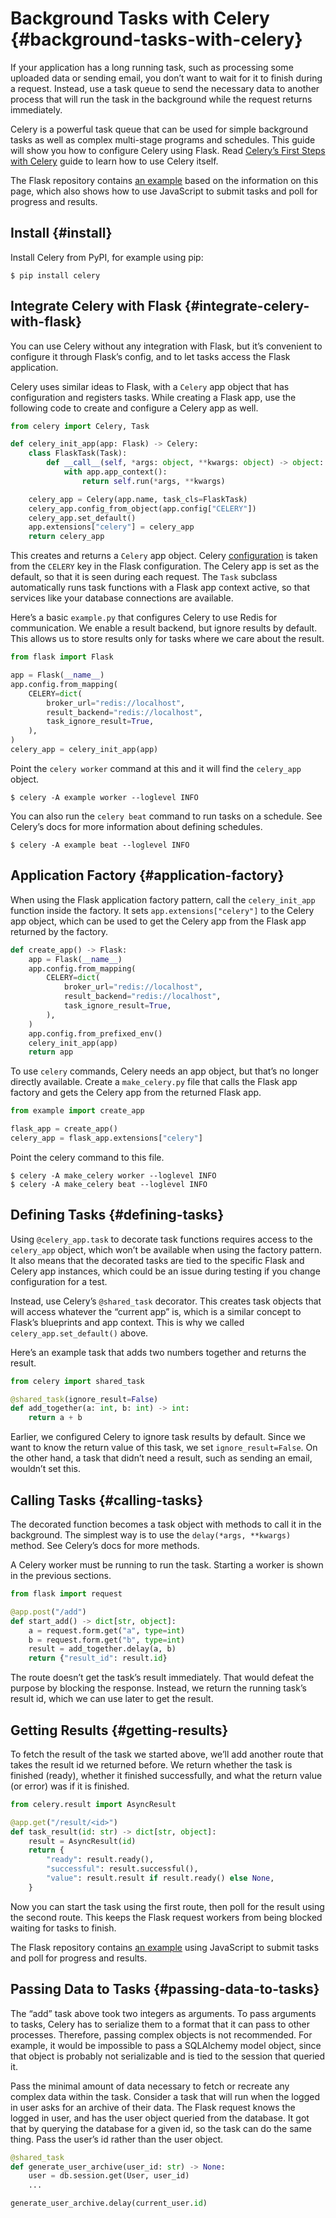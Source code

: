 # Background Tasks with Celery {#background-tasks-with-celery}

If your application has a long running task, such as processing some uploaded data or sending email, you don’t want to wait for it to finish during a request. Instead, use a task queue to send the necessary data to another process that will run the task in the background while the request returns immediately.

Celery is a powerful task queue that can be used for simple background tasks as well as complex multi-stage programs and schedules. This guide will show you how to configure Celery using Flask. Read [Celery’s First Steps with Celery](https://celery.readthedocs.io/en/latest/getting-started/first-steps-with-celery.html) guide to learn how to use Celery itself.

The Flask repository contains [an example](https://github.com/pallets/flask/tree/main/examples/celery) based on the information on this page, which also shows how to use JavaScript to submit tasks and poll for progress and results.

## Install {#install}

Install Celery from PyPI, for example using pip:

```shell
$ pip install celery
```

## Integrate Celery with Flask {#integrate-celery-with-flask}

You can use Celery without any integration with Flask, but it’s convenient to configure it through Flask’s config, and to let tasks access the Flask application.

Celery uses similar ideas to Flask, with a `Celery` app object that has configuration and registers tasks. While creating a Flask app, use the following code to create and configure a Celery app as well.

```python
from celery import Celery, Task

def celery_init_app(app: Flask) -> Celery:
    class FlaskTask(Task):
        def __call__(self, *args: object, **kwargs: object) -> object:
            with app.app_context():
                return self.run(*args, **kwargs)

    celery_app = Celery(app.name, task_cls=FlaskTask)
    celery_app.config_from_object(app.config["CELERY"])
    celery_app.set_default()
    app.extensions["celery"] = celery_app
    return celery_app
```

This creates and returns a `Celery` app object. Celery [configuration](https://celery.readthedocs.io/en/stable/userguide/configuration.html) is taken from the `CELERY` key in the Flask configuration. The Celery app is set as the default, so that it is seen during each request. The `Task` subclass automatically runs task functions with a Flask app context active, so that services like your database connections are available.

Here’s a basic `example.py` that configures Celery to use Redis for communication. We enable a result backend, but ignore results by default. This allows us to store results only for tasks where we care about the result.

```python
from flask import Flask

app = Flask(__name__)
app.config.from_mapping(
    CELERY=dict(
        broker_url="redis://localhost",
        result_backend="redis://localhost",
        task_ignore_result=True,
    ),
)
celery_app = celery_init_app(app)
```

Point the `celery worker` command at this and it will find the `celery_app` object.

```shell
$ celery -A example worker --loglevel INFO
```

You can also run the `celery beat` command to run tasks on a schedule. See Celery’s docs for more information about defining schedules.

```shell
$ celery -A example beat --loglevel INFO
```

## Application Factory {#application-factory}

When using the Flask application factory pattern, call the `celery_init_app` function inside the factory. It sets `app.extensions["celery"]` to the Celery app object, which can be used to get the Celery app from the Flask app returned by the factory.

```python
def create_app() -> Flask:
    app = Flask(__name__)
    app.config.from_mapping(
        CELERY=dict(
            broker_url="redis://localhost",
            result_backend="redis://localhost",
            task_ignore_result=True,
        ),
    )
    app.config.from_prefixed_env()
    celery_init_app(app)
    return app
```

To use `celery` commands, Celery needs an app object, but that’s no longer directly available. Create a `make_celery.py` file that calls the Flask app factory and gets the Celery app from the returned Flask app.

```python
from example import create_app

flask_app = create_app()
celery_app = flask_app.extensions["celery"]
```

Point the celery command to this file.

```shell
$ celery -A make_celery worker --loglevel INFO
$ celery -A make_celery beat --loglevel INFO
```

## Defining Tasks {#defining-tasks}

Using `@celery_app.task` to decorate task functions requires access to the `celery_app` object, which won’t be available when using the factory pattern. It also means that the decorated tasks are tied to the specific Flask and Celery app instances, which could be an issue during testing if you change configuration for a test.

Instead, use Celery’s `@shared_task` decorator. This creates task objects that will access whatever the “current app” is, which is a similar concept to Flask’s blueprints and app context. This is why we called `celery_app.set_default()` above.

Here’s an example task that adds two numbers together and returns the result.

```python
from celery import shared_task

@shared_task(ignore_result=False)
def add_together(a: int, b: int) -> int:
    return a + b
```

Earlier, we configured Celery to ignore task results by default. Since we want to know the return value of this task, we set `ignore_result=False`. On the other hand, a task that didn’t need a result, such as sending an email, wouldn’t set this.

## Calling Tasks {#calling-tasks}

The decorated function becomes a task object with methods to call it in the background. The simplest way is to use the `delay(*args, **kwargs)` method. See Celery’s docs for more methods.

A Celery worker must be running to run the task. Starting a worker is shown in the previous sections.

```python
from flask import request

@app.post("/add")
def start_add() -> dict[str, object]:
    a = request.form.get("a", type=int)
    b = request.form.get("b", type=int)
    result = add_together.delay(a, b)
    return {"result_id": result.id}
```

The route doesn’t get the task’s result immediately. That would defeat the purpose by blocking the response. Instead, we return the running task’s result id, which we can use later to get the result.

## Getting Results {#getting-results}

To fetch the result of the task we started above, we’ll add another route that takes the result id we returned before. We return whether the task is finished (ready), whether it finished successfully, and what the return value (or error) was if it is finished.

```python
from celery.result import AsyncResult

@app.get("/result/<id>")
def task_result(id: str) -> dict[str, object]:
    result = AsyncResult(id)
    return {
        "ready": result.ready(),
        "successful": result.successful(),
        "value": result.result if result.ready() else None,
    }
```

Now you can start the task using the first route, then poll for the result using the second route. This keeps the Flask request workers from being blocked waiting for tasks to finish.

The Flask repository contains [an example](https://github.com/pallets/flask/tree/main/examples/celery) using JavaScript to submit tasks and poll for progress and results.

## Passing Data to Tasks {#passing-data-to-tasks}

The “add” task above took two integers as arguments. To pass arguments to tasks, Celery has to serialize them to a format that it can pass to other processes. Therefore, passing complex objects is not recommended. For example, it would be impossible to pass a SQLAlchemy model object, since that object is probably not serializable and is tied to the session that queried it.

Pass the minimal amount of data necessary to fetch or recreate any complex data within the task. Consider a task that will run when the logged in user asks for an archive of their data. The Flask request knows the logged in user, and has the user object queried from the database. It got that by querying the database for a given id, so the task can do the same thing. Pass the user’s id rather than the user object.

```python
@shared_task
def generate_user_archive(user_id: str) -> None:
    user = db.session.get(User, user_id)
    ...

generate_user_archive.delay(current_user.id)
```
